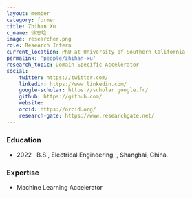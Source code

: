 ```yaml
---
layout: member
category: former
title: Zhihan Xu
c_name: 徐志晗
image: researcher.png
role: Research Intern
current_location: PhD at University of Southern California
permalink: 'people/zhihan-xu'
research_topic: Domain Specific Accelerator
social:
    twitter: https://twitter.com/
    linkedin: https://www.linkedin.com/
    google-scholar: https://scholar.google.fr/
    github: https://github.com/
    website:
    orcid: https://orcid.org/
    research-gate: https://www.researchgate.net/
---
```



### <i class="fas fa-graduation-cap"></i> Education
- 2022 &nbsp; B.S., Electrical Engineering, [](https://www.sjtu.edu.cn/english/), Shanghai, China.




### Expertise
- Machine Learning Accelerator